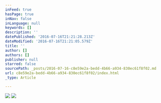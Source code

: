 ```yaml
---
inFeed: true
hasPage: true
inNav: false
inLanguage: null
keywords: []
description: ''
datePublished: '2016-07-16T21:21:28.213Z'
dateModified: '2016-07-16T21:21:05.579Z'
title: ''
author: []
authors: []
publisher: null
starred: false
sourcePath: _posts/2016-07-16-c8e59e2a-bedd-4b66-a934-830ec61f8f02.md
url: c8e59e2a-bedd-4b66-a934-830ec61f8f02/index.html
_type: Article

---
```

![](https://the-grid-user-content.s3-us-west-2.amazonaws.com/df8082af-8d0b-4bf4-8c65-c0052ae5111b.jpg)
![](https://the-grid-user-content.s3-us-west-2.amazonaws.com/96dad71a-4321-46a1-ae1b-7fd34b2e4470.jpg)